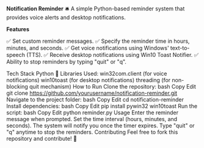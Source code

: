 **Notification Reminder** 🛎️
          A simple Python-based reminder system that provides voice alerts and desktop notifications.
          
**Features**

✅ Set custom reminder messages.
✅ Specify the reminder time in hours, minutes, and seconds.
✅ Get voice notifications using Windows' text-to-speech (TTS).
✅ Receive desktop notifications using Win10 Toast Notifier.
✅ Ability to stop reminders by typing "quit" or "q".

Tech Stack
Python 🐍
Libraries Used:
win32com.client (for voice notifications)
win10toast (for desktop notifications)
threading (for non-blocking quit mechanism)
How to Run
Clone the repository:
bash
Copy
Edit
git clone https://github.com/yourusername/notification-reminder.git
Navigate to the project folder:
bash
Copy
Edit
cd notification-reminder
Install dependencies:
bash
Copy
Edit
pip install pywin32 win10toast
Run the script:
bash
Copy
Edit
python reminder.py
Usage
Enter the reminder message when prompted.
Set the time interval (hours, minutes, and seconds).
The system will notify you once the timer expires.
Type "quit" or "q" anytime to stop the reminders.
Contributing
Feel free to fork this repository and contribute! 🚀
